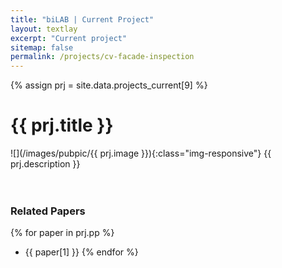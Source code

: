 ```yaml
---
title: "biLAB | Current Project"
layout: textlay
excerpt: "Current project"
sitemap: false
permalink: /projects/cv-facade-inspection
---
```


{% assign prj = site.data.projects_current[9] %}
# {{ prj.title }}
![](/images/pubpic/{{ prj.image }}){:class="img-responsive"}
{{ prj.description }}  
<br><br>

### Related Papers
{% for paper in prj.pp %}
* {{ paper[1] }}
{% endfor %}
<br>